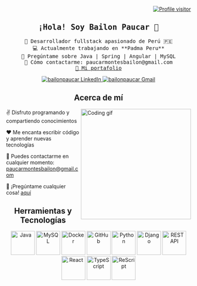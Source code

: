 <!-- Profile Visitors Badge -->
<p align="right">
  <a href="https://komarev.com/ghpvc/?username=bailonpaucar">
    <img src="https://komarev.com/ghpvc/?username=bailonpaucar&label=Visitors&color=0e75b6&style=flat" alt="Profile visitor" />
  </a>
</p>

<!-- Intro -->
<h2 align="center">
  <samp>¡Hola! Soy <b>Bailon Paucar</b> 👋</samp>
</h2>

<p align="center"> 
  <samp>
    🚀 Desarrollador fullstack apasionado de Perú 🇵🇪 <br/>
    💻 Actualmente trabajando en **Padma Peru** <br/>
    💬 Pregúntame sobre Java | Spring | Angular | MySQL <br/>
    📧 Cómo contactarme: paucarmontesbailon@gmail.com <br/>
    <a href="https://www.linkedin.com/in/bailonpaucar/">🔗 Mi portafolio</a>
  </samp>
</p>

<!-- Social Media Links -->
<p align="center">
  <a href="https://www.linkedin.com/in/bailonpaucar/" target="_blank">
    <img src="https://img.shields.io/badge/LinkedIn-0077B5?style=for-the-badge&logo=linkedin&logoColor=white" alt="bailonpaucar LinkedIn"/>
  </a>
  <a href="mailto:paucarmontesbailon@gmail.com" target="_blank">
    <img src="https://img.shields.io/badge/Contact%20Me-red?style=for-the-badge&logo=Gmail&logoColor=white" alt="bailonpaucar Gmail"/>
  </a>
</p>

<!-- About Section -->
<h2 align="center">Acerca de mí</h2>

<div>
  <img align="right" width="300" src="https://your-image-url.com/programmer.gif" alt="Coding gif" />
  <p>✌️ Disfruto programando y compartiendo conocimientos</p>
  <p>❤️ Me encanta escribir código y aprender nuevas tecnologías</p>
  <p>📧 Puedes contactarme en cualquier momento: <a href="mailto:paucarmontesbailon@gmail.com">paucarmontesbailon@gmail.com</a></p>
  <p>💬 ¡Pregúntame cualquier cosa! <a href="https://github.com/bailonpaucar/bailonpaucar/issues">aquí</a></p>
</div>


<!-- Languages and Tools Section -->
<h2 align="center">Herramientas y Tecnologías</h2>

<p align="center">
  <img src="https://techstack-generator.vercel.app/java-icon.svg" alt="Java" width="65" height="65" />
  <img src="https://techstack-generator.vercel.app/mysql-icon.svg" alt="MySQL" width="65" height="65" />
  <img src="https://techstack-generator.vercel.app/docker-icon.svg" alt="Docker" width="65" height="65" />
  <img src="https://techstack-generator.vercel.app/github-icon.svg" alt="GitHub" width="65" height="65" />
  <img src="https://techstack-generator.vercel.app/python-icon.svg" alt="Python" width="65" height="65" />
  <img src="https://techstack-generator.vercel.app/django-icon.svg" alt="Django" width="65" height="65" />
  <img src="https://techstack-generator.vercel.app/restapi-icon.svg" alt="REST API" width="65" height="65" />
  <img src="https://techstack-generator.vercel.app/react-icon.svg" alt="React" width="65" height="65" />
  <img src="https://techstack-generator.vercel.app/ts-icon.svg" alt="TypeScript" width="65" height="65" />
  <img src="https://techstack-generator.vercel.app/rescript-icon.svg" alt="ReScript" width="65" height="65" />
</p>

